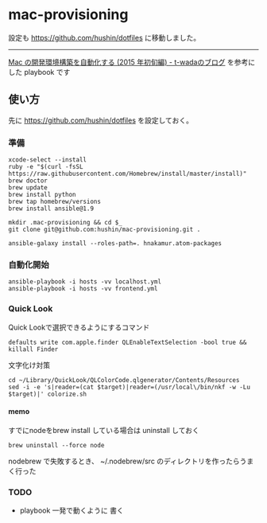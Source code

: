 # mac-provisioning

設定も https://github.com/hushin/dotfiles に移動しました。

---

[Mac の開発環境構築を自動化する (2015 年初旬編) - t-wadaのブログ](http://t-wada.hatenablog.jp/entry/mac-provisioning-by-ansible) を参考にした playbook です


## 使い方

先に https://github.com/hushin/dotfiles を設定しておく。

### 準備

```
xcode-select --install
ruby -e "$(curl -fsSL https://raw.githubusercontent.com/Homebrew/install/master/install)"
brew doctor
brew update
brew install python
brew tap homebrew/versions
brew install ansible@1.9

mkdir .mac-provisioning && cd $_
git clone git@github.com:hushin/mac-provisioning.git .
```

```
ansible-galaxy install --roles-path=. hnakamur.atom-packages
```

### 自動化開始


```
ansible-playbook -i hosts -vv localhost.yml
ansible-playbook -i hosts -vv frontend.yml
```

### Quick Look

Quick Lookで選択できるようにするコマンド
```
defaults write com.apple.finder QLEnableTextSelection -bool true && killall Finder
```

文字化け対策

```
cd ~/Library/QuickLook/QLColorCode.qlgenerator/Contents/Resources
sed -i -e 's|reader=(cat $target)|reader=(/usr/local\/bin/nkf -w -Lu $target)|' colorize.sh
```


#### memo

すでにnodeをbrew install している場合は uninstall しておく
```
brew uninstall --force node
```

nodebrew で失敗するとき、 ~/.nodebrew/src のディレクトリを作ったらうまく行った

### TODO

- playbook 一発で動くように 書く
